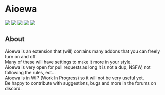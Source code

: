 # Aioewa

[![](https://asset.stio.studio/icon/mail.svg)](mailto:hello@stio.studio)
[![](https://asset.stio.studio/icon/discord.svg)](https://discord.gg/cTvvmszQH)
[![](https://asset.stio.studio/icon/youtube.svg)](https://www.youtube.com/@stio_studio)
[![](https://asset.stio.studio/icon/github.svg)](https://github.com/StioStudio/)
[![](https://asset.stio.studio/icon/scratch.svg)](https://scratch.mit.edu/users/stio_studio)

## About
Aioewa is an extension that (will) contains many addons that you can freely turn on and off.
<br>
Many of these will have settings to make it more in your style.
<br>
Aioewa is very open for pull requests as long it is not a dup, NSFW, not following the rules, ect...
<br>
Aioewa is in WIP (Work In Progress) so it will not be very useful yet.
<br>
Be happy to contribute with suggestions, bugs and more in the forums on discord.
